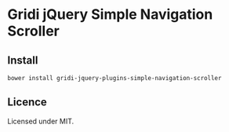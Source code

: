 # Gridi jQuery Simple Navigation Scroller

## Install
`bower install gridi-jquery-plugins-simple-navigation-scroller`

## Licence

Licensed under MIT.
